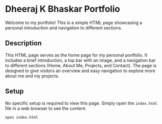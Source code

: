 # Dheeraj K Bhaskar Portfolio

Welcome to my portfolio! This is a simple HTML page showcasing a personal introduction and navigation to different sections.

## Description

This HTML page serves as the home page for my personal portfolio. It includes a brief introduction, a top bar with an image, and a navigation bar to different sections (Home, About Me, Projects, and Contact). The page is designed to give visitors an overview and easy navigation to explore more about me and my projects.

## Setup

No specific setup is required to view this page. Simply open the `index.html` file in a web browser to see the content.

```bash
open index.html
